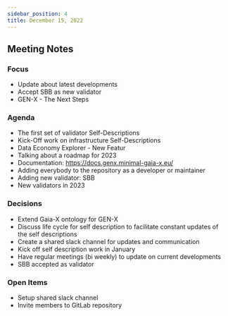 ```yaml
---
sidebar_position: 4
title: December 15, 2022
---
```


## Meeting Notes

### Focus
- Update about latest developments
- Accept SBB as new validator
- GEN-X - The Next Steps 

### Agenda
- The first set of validator Self-Descriptions 
- Kick-Off work on infrastructure Self-Descriptions
- Data Economy Explorer - New Featur
- Talking about a roadmap for 2023
- Documentation: https://docs.genx.minimal-gaia-x.eu/
- Adding everybody to the repository as a developer or maintainer
- Adding new validator: SBB
- New validators in 2023


### Decisions
- Extend Gaia-X ontology for GEN-X 
- Discuss life cycle for self description to facilitate constant updates of the self descriptions
- Create a shared slack channel for updates and communication
- Kick off self description work in January 
- Have regular meetings (bi weekly) to update on current developments
- SBB accepted as validator

### Open Items 
- Setup shared slack channel
- Invite members to GitLab repository
